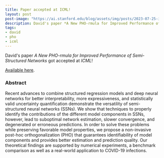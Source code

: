 ```yaml
---
title: Paper accepted at ICML!
layout: post
post-image: "https://ai.stanford.edu/blog/assets/img/posts/2023-07-25-icml-2023/logo.png"
description: David's paper *A New PHO-rmula for Improved Performance of Semi-Structured Networks* got accepted at *ICML*!
tags:
- david
- pho
- icml
---
```


David's paper *A New PHO-rmula for Improved Performance of Semi-Structured Networks* got accepted at *ICML*!

[Available here](https://proceedings.mlr.press/v202/rugamer23a/rugamer23a.pdf).

### Abstract

Recent advances to combine structured regression models and deep neural networks for better interpretability, more expressiveness, and statistically valid uncertainty quantification demonstrate the versatility of semi-structured neural networks (SSNs). We show that techniques to properly identify the contributions of the different model components in SSNs, however, lead to suboptimal network estimation, slower convergence, and degenerated or erroneous predictions. In order to solve these problems while preserving favorable model properties, we propose a non-invasive post-hoc orthogonalization (PHO) that guarantees identifiability of model components and provides better estimation and prediction quality. Our theoretical findings are supported by numerical experiments, a benchmark comparison as well as a real-world application to COVID-19 infections.
